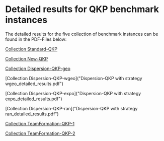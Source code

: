 # Detailed results for QKP benchmark instances

The detailed results for the five collection of benchmark instances can be 
found in the PDF-Files below:

[Collection Standard-QKP](Standard-QKP_detailed_results.pdf)

[Collection New-QKP](New-QKP_detailed_results.pdf)

[Collection Dispersion-QKP-geo](Dispersion-QKP%20with%20strategy%20geo_detailed_results.pdf)

[Collection Dispersion-QKP-wgeo]("Dispersion-QKP with strategy wgeo_detailed_results.pdf")

[Collection Dispersion-QKP-expo]("Dispersion-QKP with strategy expo_detailed_results.pdf")

[Collection Dispersion-QKP-ran]("Dispersion-QKP with strategy ran_detailed_results.pdf")

[Collection TeamFormation-QKP-1](TeamFormation-QKP-1_detailed_results.pdf)

[Collection TeamFormation-QKP-2](TeamFormation-QKP-2_detailed_results.pdf)
